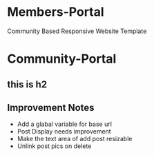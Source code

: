 # Members-Portal
Community Based Responsive Website Template
# Community-Portal
## this is h2


## Improvement Notes

- Add a glabal variable for base url 
- Post Display needs improvement
- Make the text area of add post resizable
- Unlink post pics on delete 
